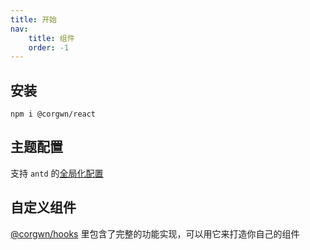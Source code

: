 ```yaml
---
title: 开始
nav:
    title: 组件
    order: -1
---
```


## 安装

````shell
npm i @corgwn/react
````

## 主题配置

支持 `antd` 的[全局化配置](https://ant.design/components/config-provider-cn)

## 自定义组件

[@corgwn/hooks](https://github.com/JavanShen/corgi/tree/main/packages/hooks/README.md) 里包含了完整的功能实现，可以用它来打造你自己的组件